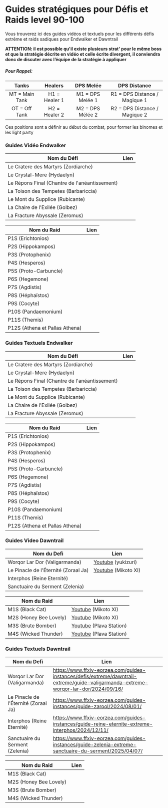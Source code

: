 # Guides stratégiques pour Défis et Raids level 90-100

Vous trouverez ici des guides vidéos et textuels pour les différents défis extrême et raids sadiques pour Endwalker et Dawntrail

**ATTENTION: il est possible qu'il existe plusieurs strat' pour le même boss et que la stratégie décrite en vidéo et celle écrite divergent, il conviendra donc de discuter avec l’équipe de la stratégie à appliquer**

##### Pour Rappel:

|     Tanks      |    Healers    |    DPS Melée     |         DPS Distance          |
| :------------: | :-----------: | :--------------: | :---------------------------: |
| MT = Main Tank | H1 = Healer 1 | M1 = DPS Melée 1 | R1 = DPS Distance / Magique 1 |
| OT = Off Tank  | H2 = Healer 2 | M2 = DPS Mélée 2 | R2 = DPS Distance / Magique 2 |

Ces positions sont a définir au début du combat, pour former les binomes et les light party

### Guides Vidéo Endwalker

| Nom du Défi                                   | Lien |
| --------------------------------------------- | ---- |
| Le Cratere des Martyrs (Zordiarche)           |      |         
| Le Crystal-Mere (Hydaelyn)                    |      |             
| Le Répons Final (Chantre de l'anéantissement) |      |              
| La Toison des Tempetes (Barbariccia)          |      |              
| Le Mont du Supplice (Rubicante)               |      |              
| La Chaire de l'Exilée (Golbez)                |      |              
| La Fracture Abyssale (Zeromus)                |      |              

| Nom du Raid                    | Lien |
| ------------------------------ | ---- |
| P1S (Erichtonios)              |      |              
| P2S (Hippokampos)              |      |              
| P3S (Protophenix)              |      |              
| P4S (Hesperos)                 |      |              
| P5S (Proto-Carbuncle)          |      |              
| P6S (Hegemone)                 |      |              
| P7S (Agdistis)                 |      |              
| P8S (Héphaïstos)               |      |              
| P9S (Cocyte)                   |      |              
| P10S (Pandaemonium)            |      |              
| P11S (Themis)                  |      |              
| P12S (Athena et Pallas Athena) |      |              



### Guides Textuels Endwalker

| Nom du Défi                                   | Lien |
| --------------------------------------------- | ---- |
| Le Cratere des Martyrs (Zordiarche)           |      |              
| Le Crystal-Mere (Hydaelyn)                    |      |              
| Le Répons Final (Chantre de l'anéantissement) |      |              
| La Toison des Tempetes (Barbariccia)          |      |              
| Le Mont du Supplice (Rubicante)               |      |              
| La Chaire de l'Exilée (Golbez)                |      |              
| La Fracture Abyssale (Zeromus)                |      |              

| Nom du Raid                    | Lien |
| ------------------------------ | ---- |
| P1S (Erichtonios)              |      |              
| P2S (Hippokampos)              |      |              
| P3S (Protophenix)              |      |              
| P4S (Hesperos)                 |      |              
| P5S (Proto-Carbuncle)          |      |              
| P6S (Hegemone)                 |      |              
| P7S (Agdistis)                 |      |              
| P8S (Héphaïstos)               |      |              
| P9S (Cocyte)                   |      |              
| P10S (Pandaemonium)            |      |              
| P11S (Themis)                  |      |              
| P12S (Athena et Pallas Athena) |      |              

### Guides Video Dawntrail

| Nom du Defi                          | Lien                                                         |
| ------------------------------------ | ------------------------------------------------------------ |
| Worqor Lar Dor (Valigarmanda)        | [Youtube](https://youtu.be/0BHlT9TbyJc?si=OwGUSrwjEupUWLIK) (yukizuri) |
| Le Pinacle de l'Éternité (Zoraal Ja) | [Youtube](https://www.youtube.com/watch?v=uB_-7hCoR-s) (Mikoto XI) |
| Interphos (Reine Eternité)           |                                                              |
| Sanctuaire du Serment (Zelenia)      |                                                              |

| Nom du Raid            | Lien                                                         |
| ---------------------- | ------------------------------------------------------------ |
| M1S (Black Cat)        | [Youtube](https://youtu.be/i6gyp6_MQnE?si=eOmdcs0Ph-Rv6olg) (Mikoto XI) |
| M2S (Honey Bee Lovely) | [Youtube](https://youtu.be/rEmc3AxQqDE?si=lTAOEfJvxpzZjvPV) (Mikoto XI) |
| M3S (Brute Bomber)     | [Youtube](https://youtu.be/fsyDXdss_qw?si=2SEESFVTJFkPfyWz) (Plava Station) |
| M4S (Wicked Thunder)   | [Youtube](https://youtu.be/ZioFXxs1KyQ?si=iAFuEThGwrBLBV67) (Plava Station) |


### Guides Textuels Dawntrail

| Nom du Defi                          | Lien                                                         |
| ------------------------------------ | ------------------------------------------------------------ |
| Worqor Lar Dor (Valigarmanda)        | https://www.ffxiv-eorzea.com/guides-instances/defis/extreme/dawntrail-extreme/guide-valigarmanda-extreme-worqor-lar-dor/2024/09/16/ |
| Le Pinacle de l'Éternité (Zoraal Ja) | https://www.ffxiv-eorzea.com/guides-instances/guide-zarool/2024/08/01/ |
| Interphos (Reine Eternité)           | https://www.ffxiv-eorzea.com/guides-instances/guide-reine-eternite-extreme-interphos/2024/12/11/                                                             |
| Sanctuaire du Serment (Zelenia)      | https://www.ffxiv-eorzea.com/guides-instances/guide-zelenia-extreme-sanctuaire-du-serment/2025/04/07/                                                             |             

| Nom du Raid            | Lien |
| ---------------------- | ---- |
| M1S (Black Cat)        |      |              
| M2S (Honey Bee Lovely) |      |              
| M3S (Brute Bomber)     |      |              
| M4S (Wicked Thunder)   |      |              
